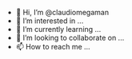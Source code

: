 - 👋 Hi, I’m @claudiomegaman
- 👀 I’m interested in ...
- 🌱 I’m currently learning ...
- 💞️ I’m looking to collaborate on ...
- 📫 How to reach me ...

<!---
claudiomegaman/claudiomegaman is a ✨ special ✨ repository because its `README.md` (this file) appears on your GitHub profile.
You can click the Preview link to take a look at your changes.
--->
